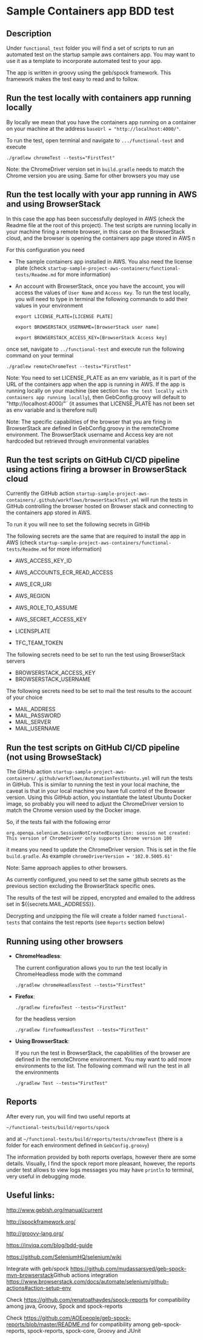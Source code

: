 # Sample Containers app BDD test
## Description
Under `functional_test` folder you will find a set of scripts to run an automated test on the startup sample aws containers app. You may want to use it as a template to incorporate automated test to your app.

The app is written in groovy using the geb/spock framework. This framework makes the test easy to read and to follow.

## Run the test locally with containers app running locally
By locally we mean that you have the containers app running on a container on your machine at the address `baseUrl = "http://localhost:4000/"`.

To run the test, open terminal and navigate to `.../functional-test` and execute 

`./gradlew chromeTest --tests="FirstTest"`


Note: the ChromeDriver version set in `build.gradle` needs to match the Chrome version you are using. Same for other browsers you may use


## Run the test locally with your app running in AWS and using BrowserStack
In this case the app has been successfully deployed in AWS (check the Readme file at the root of this project). The test scripts are running locally in your machine firing a remote browser, in this case on the BrowserStack cloud, and the browser is opening the containers app page stored in AWS
n

For this configuration you need 
- The sample containers app installed in AWS. You also need the license plate (check `startup-sample-project-aws-containers/functional-tests/Readme.md` for more information)

- An account with BrowserStack, once you have the account, you will access the values of `User Name` and `Access Key`. To run the test locally, you will need to type in terminal the following commands to add their values in your environment

  `export LICENSE_PLATE=[LICENSE PLATE]`
  
  `export BROWSERSTACK_USERNAME=[BrowserStack user name]`
  
  `export BROWSERSTACK_ACCESS_KEY=[BrowserStack Access key]`

once set, navigate to `../functional-test` and execute run the following command on your terminal

`./gradlew remoteChromeTest --tests="FirstTest"`


Note: You need to set LICENSE_PLATE as an env variable, as it is part of the URL of the containers app when the app is running in AWS. If the app is running locally on your machine (see section `Run the test locally with containers app running locally`), then GebConfig.groovy will default to "http://localhost:4000/"`  (it assumes that LICENSE_PLATE has not been set as env variable and is therefore null)

Note: The specific capabilities of the browser that you are firing in BrowserStack are defined in GebConfig.groovy in the remoteChrome environment. The BrowserStack username and Access key are not hardcoded but retrieved through environmental variables
## Run the test scripts on GitHub CI/CD pipeline using actions firing a browser in BrowserStack cloud 
Currently the GitHub action `startup-sample-project-aws-containers/.github/workflows/browserStackTest.yml` will run the tests in GitHub controlling the browser hosted on Browser stack and connecting to the containers app stored in AWS.

To run it you will nee to set the following secrets in GitHib

The following secrets are the same that are required to install the app in AWS (check `startup-sample-project-aws-containers/functional-tests/Readme.md` for more information)
- AWS_ACCESS_KEY_ID
- AWS_ACCOUNTS_ECR_READ_ACCESS
- AWS_ECR_URI
- AWS_REGION
- AWS_ROLE_TO_ASSUME
- AWS_SECRET_ACCESS_KEY

- LICENSPLATE
- TFC_TEAM_TOKEN

The following secrets need to be set to run the test using BrowserStack servers
- BROWSERSTACK_ACCESS_KEY
- BROWSERSTACK_USERNAME

The following secrets need to be set to mail the test results to the account of your choice
- MAIL_ADDRESS
- MAIL_PASSWORD
- MAIL_SERVER
- MAIL_USERNAME


## Run the test scripts on GitHub CI/CD pipeline (not using BrowseStack)
The GitHub action `startup-sample-project-aws-containers/.github/workflows/AutomationTestUbuntu.yml` will run the tests in GitHub. This is similar to running the test in your local machine, the caveat is that in your local machine you have full control of the Browser version. Using this GitHub action, you instantiate the latest Ubuntu Docker image, so probably you will need to adjust the ChromeDriver version to match the Chrome version used by the Docker image.

So, if the tests fail with the following error 

`org.openqa.selenium.SessionNotCreatedException: session not created: This version of ChromeDriver only supports Chrome version 100`

it means you need to update the ChromeDriver version. This is set in the file `build.gradle`. As example
`chromeDriverVersion = '102.0.5005.61'`

  Note: Same approach applies to other browsers.

As currently configured, you need to set the same github secrets as the previous section excluding the BrowserStack specific ones.

The results of the test will be zipped, encrypted and emailed to the address set in ${{secrets.MAIL_ADDRESS}}.

Decrypting and unzipping the file will create a folder named `functional-tests` that contains the test reports (see `Reports` section below)



## Running using other browsers
- **ChromeHeadless**: 

  The current configuration allows you to run the test locally in ChromeHeadless mode with the command

  `./gradlew chromeHeadlessTest --tests="FirstTest"`

- **Firefox**: 

  `./gradlew firefoxTest --tests="FirstTest"`

  for the headless version

  `./gradlew firefoxHeadlessTest --tests="FirstTest"`


- **Using BrowserStack**: 

  If you run the test in BrowserStack, the capabilities of the browser are defined in the remoteChrome environment. You may want to add more environments to the list. The following command will run the test in all the environments 

  `./gradlew Test --tests="FirstTest"`


## Reports
After every run, you will find two useful reports at


`~/functional-tests/build/reports/spock`

and at 
`~/functional-tests/build/reports/tests/chromeTest`
(there is a folder for each environment defined in `GebConfig.groovy`)

The information provided by both reports overlaps, however there are some details. Visually, I find the spock report more pleasant, however, the reports under test allows to view logs messages you may have `println` to terminal, very useful in debugging mode.  

## Useful links:

<http://www.gebish.org/manual/current>

<http://spockframework.org/>

<http://groovy-lang.org/>

<https://inviqa.com/blog/bdd-guide>

<https://github.com/SeleniumHQ/selenium/wiki>


Integrate with geb/spock
https://github.com/mudassarsyed/geb-spock-mvn-browserstack
​
Github actions integration
https://www.browserstack.com/docs/automate/selenium/github-actions#action-setup-env


Check https://github.com/renatoathaydes/spock-reports for compatibility among java, Groovy, Spock and spock-reports

Check https://github.com/AOEpeople/geb-spock-reports/blob/master/README.md for compatibility among geb-spock-reports,	spock-reports,	spock-core,	Groovy and JUnit
